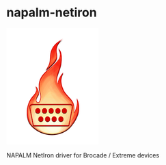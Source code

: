 # napalm-netiron

![NAPALM logo](static/logo.png?raw=true "NAPALM logo")

NAPALM NetIron driver for Brocade / Extreme devices

